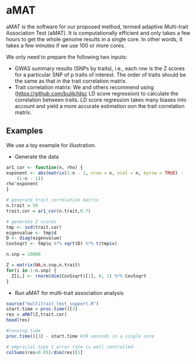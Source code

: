 # aMAT

aMAT is the software for our proposed method, termed adaptive Multi-trait Association Test (aMAT). It is computationally efficient and only takes a few hours to get the whole genome results in a single core. In other words, it takes a few minutes if we use 100 or more cores.

We only need to prepare the following two inputs:

* GWAS summary results (SNPs by traits), i.e., each row is the Z scores for a particular SNP of p traits of interest. The order of traits should be the same as that in the trait correlation matrix.
* Trait correlation matrix: We and others recommend using (https://github.com/bulik/ldsc LD score regression) to  calculate the correlation between traits. LD score regression takes many biases into account and yield a more accurate estimation oon the trait correlation matrix.



## Examples

We use a toy example for illustration.

* Generate the data

```R
ar1_cor <- function(n, rho) {
exponent <- abs(matrix(1:n - 1, nrow = n, ncol = n, byrow = TRUE) - 
    (1:n - 1))
rho^exponent
}

# generate trait correlation matrix
n.trait = 50
trait.cor = ar1_cor(n.trait,0.7)

# generate Z scores
tmp <- svd(trait.cor)
eigenvalue <- tmp$d
D <- diag(eigenvalue)
CovSsqrt <- tmp$u %*% sqrt(D) %*% t(tmp$v)

n.snp = 10000

Z = matrix(NA,n.snp,n.trait)
for(i in 1:n.snp) {
  Z[i,] <- rnorm(dim(CovSsqrt)[1], 0, 1) %*% CovSsqrt
}

```

* Run aMAT for multi-trait association analysis

```R
source("multitrait_test_support.R")
start.time = proc.time()[3]
res = aMAT(Z,trait.cor)
head(res)

#running time
proc.time()[3] - start.time #10 seconds in a single core

# empricial type 1 error rate is well controlled
colSums(res<0.05)/dim(res)[1]
```

